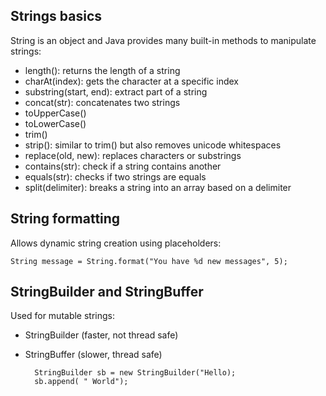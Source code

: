 ## Strings basics

String is an object and Java provides many built-in methods to manipulate strings:

- length(): returns the length of a string
- charAt(index): gets the character at a specific index
- substring(start, end): extract part of a string
- concat(str): concatenates two strings
- toUpperCase()
- toLowerCase()
- trim()
- strip(): similar to trim() but also removes unicode whitespaces
- replace(old, new): replaces characters or substrings
- contains(str): check if a string contains another
- equals(str): checks if two strings are equals
- split(delimiter): breaks a string into an array based on a delimiter


## String formatting

Allows dynamic string creation using placeholders:

    String message = String.format("You have %d new messages", 5);

## StringBuilder and StringBuffer

Used for mutable strings:

- StringBuilder (faster, not thread safe)
- StringBuffer (slower, thread safe)

        StringBuilder sb = new StringBuilder("Hello);
        sb.append( " World");


